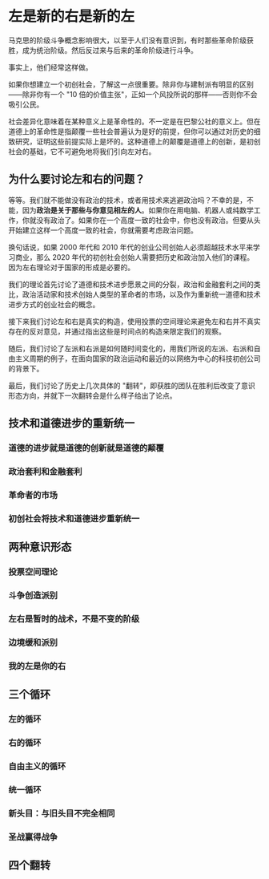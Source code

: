 # 左是新的右是新的左

马克思的阶级斗争概念影响很大，以至于人们没有意识到，有时那些革命阶级获胜，成为统治阶级。然后反过来与后来的革命阶级进行斗争。

事实上，他们经常这样做。

如果你想建立一个初创社会，了解这一点很重要。除非你与建制派有明显的区别——除非你有一个 "10 倍的价值主张"，正如一个风投所说的那样——否则你不会吸引公民。

社会差异化意味着在某种意义上是革命性的。不一定是在巴黎公社的意义上。但在道德上的革命性是指颠覆一些社会普遍认为是好的前提，但你可以通过对历史的细致研究，证明这些前提实际上是坏的。这种道德上的颠覆是道德上的创新，是初创社会的基础，它不可避免地将我们引向左对右。

## 为什么要讨论左和右的问题？
等等。我们就不能做没有政治的技术，或者用技术来逃避政治吗？不幸的是，不能，因为**政治是关于那些与你意见相左的人**。如果你在用电脑、机器人或纯数学工作，你就没有政治了。如果你在一个高度一致的社会中，你也没有政治。但要从头开始建立这样一个高度一致的社会，你就需要考虑政治问题。

换句话说，如果 2000 年代和 2010 年代的创业公司创始人必须超越技术水平来学习商业，那么 2020 年代的初创社会创始人需要把历史和政治加入他们的课程。因为左右理论对于国家的形成是必要的。

我们的理论首先讨论了道德和技术进步愿景之间的分裂，政治和金融套利之间的类比，政治活动家和技术创始人类型的革命者的市场，以及作为重新统一道德和技术进步方式的创业社会的概念。

接下来我们讨论左和右是真实的构造，使用投票的空间理论来避免左和右并不真实存在的反对意见，并通过指出这些是时间点的构造来限定我们的观察。

随后，我们讨论了左派和右派是如何随时间变化的，用我们所说的左派、右派和自由主义周期的例子，在面向国家的政治运动和最近的以网络为中心的科技初创公司的背景下。

最后，我们讨论了历史上几次具体的 "翻转"，即获胜的团队在胜利后改变了意识形态方向，并就下一次翻转会是什么样子给出了论点。

## 技术和道德进步的重新统一 

### 道德的进步就是道德的创新就是道德的颠覆

### 政治套利和金融套利

### 革命者的市场

### 初创社会将技术和道德进步重新统一

## 两种意识形态 

### 投票空间理论 
### 斗争创造派别
### 左右是暂时的战术，不是不变的阶级
### 边境缓和派别
### 我的左是你的右

## 三个循环
### 左的循环
### 右的循环
### 自由主义的循环
### 统一循环

### 新头目：与旧头目**不**完全相同
### 圣战赢得战争 
## 四个翻转